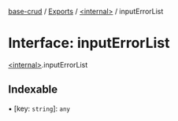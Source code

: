 [base-crud](../README.md) / [Exports](../modules.md) / [\<internal\>](../modules/internal_.md) / inputErrorList

# Interface: inputErrorList

[\<internal\>](../modules/internal_.md).inputErrorList

## Indexable

▪ [key: `string`]: `any`
